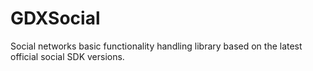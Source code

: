 # GDXSocial
Social networks basic functionality handling library based on the latest official social SDK versions.
